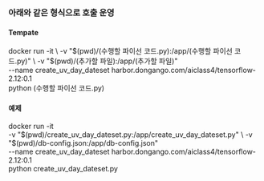 ### 아래와 같은 형식으로 호출 운영

#### Tempate
docker run -it \\
  -v "$(pwd)/(수행할 파이선 코드.py):/app/(수행할 파이선 코드.py)" \
  -v "$(pwd)/(추가할 파일):/app/(추가할 파일)" \
  --name create_uv_day_dateset harbor.dongango.com/aiclass4/tensorflow-2.12:0.1 \
  python (수행할 파이선 코드.py)

#### 예제
docker run -it \
  -v "$(pwd)/create_uv_day_dateset.py:/app/create_uv_day_dateset.py" \
  -v "$(pwd)/db-config.json:/app/db-config.json" \
  --name create_uv_day_dateset harbor.dongango.com/aiclass4/tensorflow-2.12:0.1 \
  python create_uv_day_dateset.py

  
